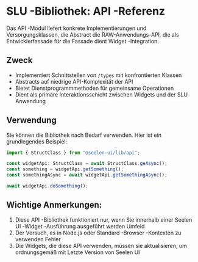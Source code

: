# **SLU -Bibliothek: API -Referenz**

Das API -Modul liefert konkrete Implementierungen und Versorgungsklassen, die 
Abstract die RAW-Anwendungs-API, die als Entwicklerfassade für die Fassade dient 
Widget -Integration.

## **Zweck**

* Implementiert Schnittstellen von `/types` mit konfrontierten Klassen
* Abstracts auf niedrige API-Komplexität der API
* Bietet Dienstprogrammmethoden für gemeinsame Operationen
* Dient als primäre Interaktionsschicht zwischen Widgets und der SLU 
  Anwendung

## **Verwendung**

Sie können die Bibliothek nach Bedarf verwenden. Hier ist ein grundlegendes Beispiel:

```ts
import { StructClass } from "@seelen-ui/lib/api";

const widgetApi: StructClass = await StructClass.geAsync();
const something = widgetApi.getSomething();
const somethingAsync = await widgetApi.getSomethingAsync();

await widgetApi.doSomething();
```

## **Wichtige Anmerkungen:**

1. Diese API -Bibliothek funktioniert nur, wenn Sie innerhalb einer Seelen UI -Widget -Ausführung ausgeführt werden 
   Umfeld
2. Der Versuch, es in Node.js oder Standard -Browser -Kontexten zu verwenden 
   Fehler
3. Die Widgets, die diese API verwenden, müssen sie aktualisieren, um ordnungsgemäß mit 
   Letzte Version von Seelen UI
